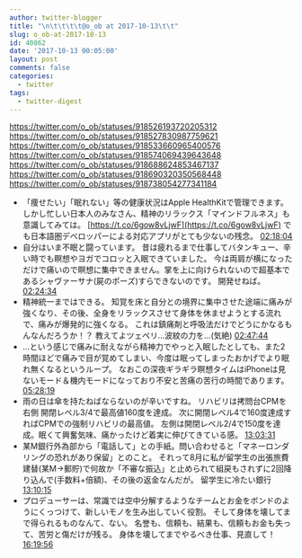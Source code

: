 ```yaml
---
author: twitter-blogger
title: "\n\t\t\t\t@o_ob at 2017-10-13\t\t"
slug: o_ob-at-2017-10-13
id: 40862
date: '2017-10-13 00:05:00'
layout: post
comments: false
categories:
  - twitter
tags:
  - twitter-digest
---
```


https://twitter.com/o_ob/statuses/918526193720205312 https://twitter.com/o_ob/statuses/918527830987759621 https://twitter.com/o_ob/statuses/918533660965400576 https://twitter.com/o_ob/statuses/918574069439643648 https://twitter.com/o_ob/statuses/918688624853467137 https://twitter.com/o_ob/statuses/918690320350568448 https://twitter.com/o_ob/statuses/918738054277341184  

*   「痩せたい」「眠れない」等の健康状況はApple HealthKitで管理できます。しかし忙しい日本人のみなさん、精神のリラックス「マインドフルネス」も意識してみては。 [https://t.co/6gow8vLjwF](https://t.co/6gow8vLjwF) でも日本語圏デベロッパーによる対応アプリがとても少ないの残念。 [02:18:04](https://twitter.com/o_ob/statuses/918526193720205312)
*   自分はいま不眠と闘っています。 昔は疲れるまで仕事してバタンキュー、辛い時でも瞑想やヨガでコロッと入眠できていました。 今は両肩が横になっただけで痛いので瞑想に集中できません。掌を上に向けられないので超基本であるシャヴァーサナ(屍のポーズ)すらできないのです。 開発せねば。 [02:24:34](https://twitter.com/o_ob/statuses/918527830987759621)
*   精神統一まではできる。 知覚を床と自分との境界に集中させた途端に痛みが強くなり、その後、全身をリラックスさせて身体を休ませようとする流れで、痛みが爆発的に強くなる。 これは鎮痛剤と呼吸法だけでどうにかなるもんなんだろうか！？ 教えてよツェペリ...波紋の力を...(気絶) [02:47:44](https://twitter.com/o_ob/statuses/918533660965400576)
*   …という感じで痛みに耐えながら精神力でやっと入眠したとしても、また2時間ほどで痛みで目が覚めてしまい、今度は眠ってしまったおかげでより眠れ無くなるというループ。 なおこの深夜ギラギラ瞑想タイムはiPhoneは見ないモード＆機内モードになっており不安と苦痛の苦行の時間であります。 [05:28:19](https://twitter.com/o_ob/statuses/918574069439643648)
*   雨の日は傘を持たねばならないのが辛いですね。 リハビリは拷問台CPMを右側 開閉レベル3/4で最高値160度を達成。 次に開閉レベル4で160度達成すればCPMでの強制リハビリの最高値。 左側は開閉レベル2/4で150度を達成。眠くて興奮気味、痛かったけど着実に伸びてきている感。 [13:03:31](https://twitter.com/o_ob/statuses/918688624853467137)
*   某M銀行外為部から「電話して」との手紙。問い合わせると「マネーロンダリングの恐れがあり保留」とのこと。 それって8月に私が留学生の出張旅費建替(某M→郵貯)で何故か「不審な振込」と止められて組戻もされずに2回降り込んで(手数料+倍額)、その後の返金なんだが。 留学生に冷たい銀行 [13:10:15](https://twitter.com/o_ob/statuses/918690320350568448)
*   プロデューサーは、常識では空中分解するようなチームとお金をボンドのようにくっつけて、新しいモノを生み出していく役割。 そして身体を壊してまで得られるものなんて、ない。 名誉も、信頼も、結果も、信頼もお金も失って、苦労と傷だけが残る。 身体を壊してまでやるべき仕事、見直して！ [16:19:56](https://twitter.com/o_ob/statuses/918738054277341184)